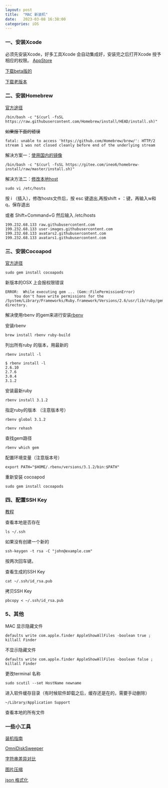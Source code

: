 ```yaml
---
layout: post
title:  "MAC 新装机"
date:   2023-03-08 16:38:00
categories: iOS
---
```


### 一、安装Xcode
必须先安装Xcode，好多工具Xcode 会自动集成好，安装完之后打开Xcode 授予相应的权限。
[AppStore](https://apps.apple.com/us/app/xcode/id497799835?mt=12)

[下载beta版的](https://developer.apple.com/download/more/)

[下载老版本](https://xcodereleases.com/)
### 二、安装Homebrew

[官方途径](https://brew.sh/)
```
/bin/bash -c "$(curl -fsSL https://raw.githubusercontent.com/Homebrew/install/HEAD/install.sh)"
```

~~如果报下面的错误~~
```
fatal: unable to access 'https://github.com/Homebrew/brew/': HTTP/2 stream 1 was not closed cleanly before end of the underlying stream
```

解决方案一：[使用国内的镜像](https://zhuanlan.zhihu.com/p/90508170)

```
/bin/bash -c "$(curl -fsSL https://gitee.com/ineo6/homebrew-install/raw/master/install.sh)"
```

解决方法二：[修改本地host](https://github.com/hawtim/hawtim.github.io/issues/10)

```
sudo vi /etc/hosts
```

按 i （插入），修改hosts文件后，按 esc 键退出,再按shift + ：键，再输入w和q，保存退出

或者 Shift+Command+G 然后输入 /etc/hosts

```
199.232.68.133 raw.githubusercontent.com
199.232.68.133 user-images.githubusercontent.com
199.232.68.133 avatars2.githubusercontent.com
199.232.68.133 avatars1.githubusercontent.com
```

### 三、安装Cocoapod

[官方途径](https://guides.cocoapods.org/using/getting-started.html)

```
sudo gem install cocoapods
```

新版本的OSX 上会报权限错误
```
ERROR:  While executing gem ... (Gem::FilePermissionError)
    You don't have write permissions for the /System/Library/Frameworks/Ruby.framework/Versions/2.6/usr/lib/ruby/gems/2.6.0 directory.
```

解决使用rbenv 的gem来进行安装[rbenv ](https://github.com/rbenv/rbenv)

安装rbenv
```
brew install rbenv ruby-build
```
列出所有ruby 的版本，用最新的
```
rbenv install -l
```

```
$ rbenv install -l
2.6.10
2.7.6
3.0.4
3.1.2
```
安装最新ruby
```
rbenv install 3.1.2
```
指定ruby的版本 （注意版本号）
```
rbenv global 3.1.2
```

```
rbenv rehash
```
查找gem路径
```
rbenv which gem
```

配置环境变量（注意版本号）
```
export PATH="$HOME/.rbenv/versions/3.1.2/bin:$PATH"
```

重新安装 cocoapod
```
sudo gem install cocoapods
```

### 四、配置SSH Key
[教程](https://www.git-tower.com/learn/git/ebook/cn/command-line/advanced-topics/ssh-public-keys)

查看本地是否存在
```
ls ~/.ssh
```
如果没有创建一个新的
```
ssh-keygen -t rsa -C "john@example.com"
```
按两次回车键。

查看生成的SSH Key

```
cat ~/.ssh/id_rsa.pub
```

拷贝SSH Key
```
pbcopy < ~/.ssh/id_rsa.pub 
```

### 5、其他

MAC 显示隐藏文件 
```
defaults write com.apple.finder AppleShowAllFiles -boolean true ; killall Finder
```

不显示隐藏文件 
```
defaults write com.apple.finder AppleShowAllFiles -boolean false ; killall Finder
```

更改terminal 名称

```
sudo scutil --set HostName newname
```
进入软件缓存目录（有时候软件卸载之后，缓存还是在的，需要手动删除）
```
~/Library/Application Support
```

查看本地的所有文件
### 一些小工具

[装机指南](https://github.com/toFrankie/blog/issues/31)

[OmniDiskSweeper](https://www.omnigroup.com/more)

[字符串差异对比](http://wenbenbijiao.renrensousuo.com/)


[图片压缩](https://tinypng.com/)

[json 格式化](http://www.bejson.com/jsonviewernew/)
